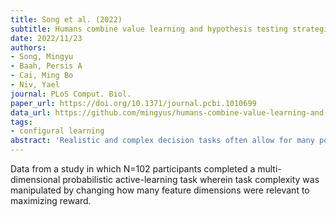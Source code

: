 ```yaml
---
title: Song et al. (2022)
subtitle: Humans combine value learning and hypothesis testing strategically in multi-dimensional probabilistic reward learning
date: 2022/11/23
authors:
- Song, Mingyu
- Baah, Persis A
- Cai, Ming Bo
- Niv, Yael
journal: PLoS Comput. Biol.
paper_url: https://doi.org/10.1371/journal.pcbi.1010699
data_url: https://github.com/mingyus/humans-combine-value-learning-and-hypothesis-testing
tags:
- configural learning
abstract: 'Realistic and complex decision tasks often allow for many possible solutions. How do we find the correct one? Introspection suggests a process of trying out solutions one after the other until success. However, such methodical serial testing may be too slow, especially in environments with noisy feedback. Alternatively, the underlying learning process may involve implicit reinforcement learning that learns about many possibilities in parallel. Here we designed a multi-dimensional probabilistic active-learning task tailored to study how people learn to solve such complex problems. Participants configured three-dimensional stimuli by selecting features for each dimension and received probabilistic reward feedback. We manipulated task complexity by changing how many feature dimensions were relevant to maximizing reward, as well as whether this information was provided to the participants. To investigate how participants learn the task, we examined models of serial hypothesis testing, feature-based reinforcement learning, and combinations of the two strategies. Model comparison revealed evidence for hypothesis testing that relies on reinforcement-learning when selecting what hypothesis to test. The extent to which participants engaged in hypothesis testing depended on the instructed task complexity: people tended to serially test hypotheses when instructed that there were fewer relevant dimensions, and relied more on gradual and parallel learning of feature values when the task was more complex. This demonstrates a strategic use of task information to balance the costs and benefits of the two methods of learning.'
---
```


Data from a study in which N=102 participants completed a multi-dimensional probabilistic active-learning task wherein task complexity was manipulated by changing how many feature dimensions were relevant to maximizing reward.
